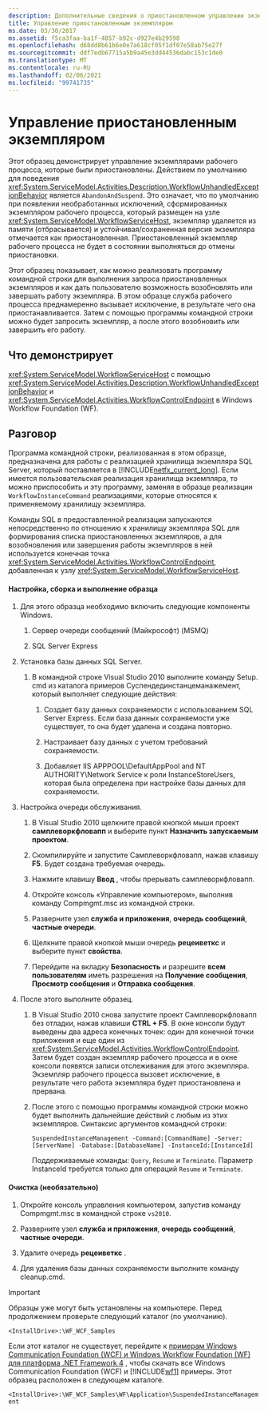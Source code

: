 ```yaml
---
description: Дополнительные сведения о приостановленном управлении экземплярами
title: Управление приостановленным экземпляром
ms.date: 03/30/2017
ms.assetid: f5ca3faa-ba1f-4857-b92c-d927e4b29598
ms.openlocfilehash: d68dd8b61b6e0e7a618cf05f1df07e58ab75e27f
ms.sourcegitcommit: ddf7edb67715a5b9a45e3dd44536dabc153c1de0
ms.translationtype: MT
ms.contentlocale: ru-RU
ms.lasthandoff: 02/06/2021
ms.locfileid: "99741735"
---
```

# <a name="suspended-instance-management"></a>Управление приостановленным экземпляром

Этот образец демонстрирует управление экземплярами рабочего процесса, которые были приостановлены.  Действием по умолчанию для поведения <xref:System.ServiceModel.Activities.Description.WorkflowUnhandledExceptionBehavior> является `AbandonAndSuspend`. Это означает, что по умолчанию при появлении необработанных исключений, сформированных экземпляром рабочего процесса, который размещен на узле <xref:System.ServiceModel.WorkflowServiceHost>, экземпляр удаляется из памяти (отбрасывается) и устойчивая/сохраненная версия экземпляра отмечается как приостановленная. Приостановленный экземпляр рабочего процесса не будет в состоянии выполняться до отмены приостановки.

 Этот образец показывает, как можно реализовать программу командной строки для выполнения запроса приостановленных экземпляров и как дать пользователю возможность возобновлять или завершать работу экземпляра. В этом образце служба рабочего процесса преднамеренно вызывает исключение, в результате чего она приостанавливается. Затем с помощью программы командной строки можно будет запросить экземпляр, а после этого возобновить или завершить его работу.

## <a name="demonstrates"></a>Что демонстрирует

 <xref:System.ServiceModel.WorkflowServiceHost> с помощью <xref:System.ServiceModel.Activities.Description.WorkflowUnhandledExceptionBehavior> и <xref:System.ServiceModel.Activities.WorkflowControlEndpoint> в Windows Workflow Foundation (WF).

## <a name="discussion"></a>Разговор

 Программа командной строки, реализованная в этом образце, предназначена для работы с реализацией хранилища экземпляра SQL Server, который поставляется в [!INCLUDE[netfx_current_long](../../../../includes/netfx-current-long-md.md)]. Если имеется пользовательская реализация хранилища экземпляра, то можно приспособить и эту программу, заменяя в образце реализации `WorkflowInstanceCommand` реализациями, которые относятся к применяемому хранилищу экземпляра.

 Команды SQL в предоставленной реализации запускаются непосредственно по отношению к хранилищу экземпляра SQL для формирования списка приостановленных экземпляров, а для возобновления или завершения работы экземпляров в ней используется конечная точка <xref:System.ServiceModel.Activities.WorkflowControlEndpoint>, добавленная к узлу <xref:System.ServiceModel.WorkflowServiceHost>.

#### <a name="to-set-up-build-and-run-the-sample"></a>Настройка, сборка и выполнение образца

1. Для этого образца необходимо включить следующие компоненты Windows.

    1. Сервер очереди сообщений (Майкрософт) (MSMQ)

    2. SQL Server Express

2. Установка базы данных SQL Server.

    1. В командной строке Visual Studio 2010 выполните команду Setup. cmd из каталога примеров Суспендединстанцеманажемент, который выполняет следующие действия:

        1. Создает базу данных сохраняемости с использованием SQL Server Express. Если база данных сохраняемости уже существует, то она будет удалена и создана повторно.

        2. Настраивает базу данных с учетом требований сохраняемости.

        3. Добавляет IIS APPPOOL\DefaultAppPool and NT AUTHORITY\Network Service к роли InstanceStoreUsers, которая была определена при настройке базы данных для сохраняемости.

3. Настройка очереди обслуживания.

    1. В Visual Studio 2010 щелкните правой кнопкой мыши проект **самплеворкфловапп** и выберите пункт **Назначить запускаемым проектом**.

    2. Скомпилируйте и запустите Самплеворкфловапп, нажав клавишу **F5**. Будет создана требуемая очередь.

    3. Нажмите клавишу **Ввод** , чтобы прерывать самплеворкфловапп.

    4. Откройте консоль «Управление компьютером», выполнив команду Compmgmt.msc из командной строки.

    5. Разверните узел **служба и приложения**, **очередь сообщений**, **частные очереди**.

    6. Щелкните правой кнопкой мыши очередь **рецеиветкс** и выберите пункт **свойства**.

    7. Перейдите на вкладку **Безопасность** и разрешите **всем пользователям** иметь разрешения на **Получение сообщения**, **Просмотр сообщения** и **Отправка сообщения**.

4. После этого выполните образец.

    1. В Visual Studio 2010 снова запустите проект Самплеворкфловапп без отладки, нажав клавиши **CTRL + F5**. В окне консоли будут выведены два адреса конечных точек: один для конечной точки приложения и еще один из <xref:System.ServiceModel.Activities.WorkflowControlEndpoint>. Затем будет создан экземпляр рабочего процесса и в окне консоли появятся записи отслеживания для этого экземпляра. Экземпляр рабочего процесса вызовет исключение, в результате чего работа экземпляра будет приостановлена и прервана.

    2. После этого с помощью программы командной строки можно будет выполнить дальнейшие действий с любым из этих экземпляров. Синтаксис аргументов командной строки:

         `SuspendedInstanceManagement -Command:[CommandName] -Server:[ServerName] -Database:[DatabaseName] -InstanceId:[InstanceId]`

         Поддерживаемые команды: `Query`, `Resume` и `Terminate`.  Параметр InstanceId требуется только для операций `Resume` и `Terminate`.

#### <a name="to-cleanup-optional"></a>Очистка (необязательно)

1. Откройте консоль управления компьютером, запустив команду Compmgmt.msc в командной строке `vs2010`.

2. Разверните узел **служба и приложения**, **очередь сообщений**, **частные очереди**.

3. Удалите очередь **рецеиветкс** .

4. Для удаления базы данных сохраняемости выполните команду cleanup.cmd.

> [!IMPORTANT]
> Образцы уже могут быть установлены на компьютере. Перед продолжением проверьте следующий каталог (по умолчанию).  
>
> `<InstallDrive>:\WF_WCF_Samples`  
>
> Если этот каталог не существует, перейдите к [примерам Windows Communication Foundation (WCF) и Windows Workflow Foundation (WF) для платформа .NET Framework 4](https://www.microsoft.com/download/details.aspx?id=21459) , чтобы скачать все Windows Communication Foundation (WCF) и [!INCLUDE[wf1](../../../../includes/wf1-md.md)] примеры. Этот образец расположен в следующем каталоге.  
>
> `<InstallDrive>:\WF_WCF_Samples\WF\Application\SuspendedInstanceManagement`
